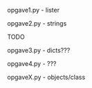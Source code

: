 opgave1.py - lister

opgave2.py - strings

TODO

opgave3.py - dicts???

opgave4.py - ???

opgaveX.py - objects/class